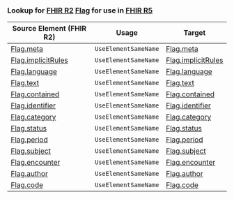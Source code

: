 ### Lookup for [FHIR R2](https://hl7.org/fhir/DSTU2/) [Flag](https://hl7.org/fhir/DSTU2/Flag.html) for use in [FHIR R5](https://hl7.org/fhir/R5/)

| Source Element (FHIR R2) | Usage | Target |
| -------------- | ----- | ------ |
| [Flag.meta](https://hl7.org/fhir/DSTU2/Flag.html#resource) | `UseElementSameName` | [Flag.meta](https://hl7.org/fhir/R5/Flag.html#resource) |
| [Flag.implicitRules](https://hl7.org/fhir/DSTU2/Flag.html#resource) | `UseElementSameName` | [Flag.implicitRules](https://hl7.org/fhir/R5/Flag.html#resource) |
| [Flag.language](https://hl7.org/fhir/DSTU2/Flag.html#resource) | `UseElementSameName` | [Flag.language](https://hl7.org/fhir/R5/Flag.html#resource) |
| [Flag.text](https://hl7.org/fhir/DSTU2/Flag.html#resource) | `UseElementSameName` | [Flag.text](https://hl7.org/fhir/R5/Flag.html#resource) |
| [Flag.contained](https://hl7.org/fhir/DSTU2/Flag.html#resource) | `UseElementSameName` | [Flag.contained](https://hl7.org/fhir/R5/Flag.html#resource) |
| [Flag.identifier](https://hl7.org/fhir/DSTU2/Flag.html#resource) | `UseElementSameName` | [Flag.identifier](https://hl7.org/fhir/R5/Flag.html#resource) |
| [Flag.category](https://hl7.org/fhir/DSTU2/Flag.html#resource) | `UseElementSameName` | [Flag.category](https://hl7.org/fhir/R5/Flag.html#resource) |
| [Flag.status](https://hl7.org/fhir/DSTU2/Flag.html#resource) | `UseElementSameName` | [Flag.status](https://hl7.org/fhir/R5/Flag.html#resource) |
| [Flag.period](https://hl7.org/fhir/DSTU2/Flag.html#resource) | `UseElementSameName` | [Flag.period](https://hl7.org/fhir/R5/Flag.html#resource) |
| [Flag.subject](https://hl7.org/fhir/DSTU2/Flag.html#resource) | `UseElementSameName` | [Flag.subject](https://hl7.org/fhir/R5/Flag.html#resource) |
| [Flag.encounter](https://hl7.org/fhir/DSTU2/Flag.html#resource) | `UseElementSameName` | [Flag.encounter](https://hl7.org/fhir/R5/Flag.html#resource) |
| [Flag.author](https://hl7.org/fhir/DSTU2/Flag.html#resource) | `UseElementSameName` | [Flag.author](https://hl7.org/fhir/R5/Flag.html#resource) |
| [Flag.code](https://hl7.org/fhir/DSTU2/Flag.html#resource) | `UseElementSameName` | [Flag.code](https://hl7.org/fhir/R5/Flag.html#resource) |
